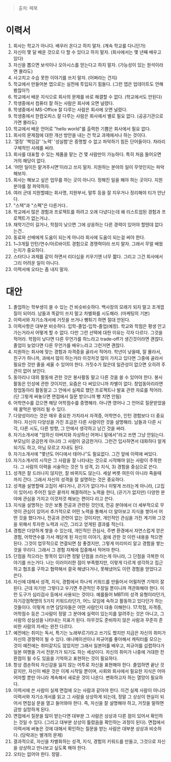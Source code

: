 ---
---

>출처: 페북

# 이력서

1. 회사는 학교가 아니다. 배우러 온다고 하지 말자. (계속 학교를 다니던가)
2. 자신이 몇 달 배운 것으로 다 할 수 있다고 하지 말자. (회사에서는 몇 년째 배우고 있다)
3. 자신을 뽑으면 보석이나 오아시스를 얻는다고 하지 말자. (가능성이 있는 원석이라면 몰라도)
4. 사고치고 수습 못한 이야기를 쓰지 말자. (어쩌라는 건지)
5. 학교에서 만들어본 앱으로는 실전에 투입되기 힘들다. (그런 앱은 업데이트도 안해봤잖아?)
6. 학교에서 배운 지식으로 회사의 문제를 바로 해결할 수 없다. (학교에서도 안된다)
7. 학생중에서 컴퓨터 잘 하는 사람은 회사에 오면 널렸다.
8. 학생중에서 MS-Office 잘 다루는 사람은 회사에 오면 널렸다.
9. 학생중에서 한컴오피스 잘 다루는 사람은 회사에서 별로 필요 없다. (공공기관으로 가면 몰라도)
10. 학교에서 배운 언어로 "hello world"를 출력한 기쁨은 회사에서 필요 없다.
11. 회사의 문제점에 대한 개선 방안을 내는 건 학교 과제에서나 하는 것이다.
12. '열정' '책임감' '노력' '성실함'은 증명할 수 없고 파악하기 힘든 단어들이다. 차라리 구체적인 사례를 써라.
13. 회사를 대표할 수 있는 제품을 맡는 건 몇 사람만이 가능하다. 특히 처음 들어오면 거의 해당이 없다.
14. '어떤 일이든 맡겨주시면'이라고 쓰지 말자. 지원하는 분야의 일이 무엇인지는 파악해보자.
15. 회사는 해보고 싶은 업무를 하는 곳이 아니다. 정해진 일을 해야 하는 곳이다. 지원분야를 잘 파악하자.
16. 여러 군데 지원할떄는 회사명, 지원부서, 말투 등을 잘 지우거나 정리해야 티가 안난다.
17. "스텍"과 "스펙"은 다른거다..
18. 학교에서 많은 경험과 프로젝트를 하려고 오래 다녔다는데 왜 리스트업된 경험과 프로젝트가 없는거냐..
19. 재학기간이 길거나, 학점이 낮으면 그에 상응하는 다른 경력이 있어야 할텐데 없다는건..
20. 동료와 선배에게 도움이 되는게 아니라 회사에 도움이 되는걸 써야 한다.
21. 1~3개월 인턴/연수/아르바이트 경험으로 경쟁력이라 쓰지 말자. 그래서 무얼 배웠는지가 중요하다.
22. 스터디나 과제를 같이 하면서 리더십을 키우기엔 너무 짧다. 그리고 그건 회사에서 그리 어려운 일이 아니다.
23. 이력서에 오타는 좀 내지 말자.

# 대안

1. 졸업하는 학부생이 쓸 수 있는 건 비슷비슷하다. 백사장의 모래가 되지 말고 조개껍질이 되어라. 남들과 똑같이 쓰지 말고 차별화를 시도해라. (마케팅의 기본)
2. 이력서와 자기소개서에 거짓을 쓰거나 뻥튀기 하면 절대 안된다.
3. 이력사항은 대부분 비슷하다. 입학-졸업-입학-졸업(예정). 학교와 학점은 평생 안고 가는거라서 어떻게 할 수 없다. 다만 그런 선택에 대한 이유는 각자 다르다. 그것을 적어라. 학점이 낮다면 다른 무언가를 하느라고 trade-off가 생긴것이라면 괜찮다. 졸업이 늦었다면 다른 무언가를 배우느라고 그런거면 괜찮다. 
4. 지원하는 회사에 맞는 경험과 자격증을 골라서 적어라. 학년이 낮을때, 잘 몰라서, 친구가 하니까, 과에서 많이 하는거라 이것저것 많이 가지고 있다면 그중에 골라서 필요한 것만 줄을 세울 수 있어야 한다. 가짓수가 많은데 일관성이 없으면 오히려 주관이 없어 보인다.
5. 동아리나 대외 활동에 관한 것은 봉사활동 말고 다른 것을 쓸 수 있어야 한다. 봉사활동은 인성에 관한 것이지만, 요즘은 다 써있으니까 차별이 없다. 창업동아리라면 창업동아리 활동말고 그 안에서 실제로 했던 프로젝트나 발표 관련 자료를 적어라. (단 그렇게 써놓으면 면접에서 질문 받으니까 뻥 치면 안됨)
6. 어학연수를 갔으면 해당 어학점수를 증명해라. 아니면 영어나 그 언어로 질문받았을때 꿀먹은 벙어리 될 수 있다.
7. 다양성이라는 것은 매우 중요한 가치라서 자격증, 어학연수, 인턴 경험보다 더 중요하다. 자신이 다양성을 가진 조금은 다른 사람이란 것을 설명해라. 남들과 다른 시각, 다른 시도, 다른 방향, 그 안에서 생각하고 남긴 것을 써라.
8. 자기소개서에 "엄하신 아버지와 자상하신 어머니 밑에서"라고 쓰면 그냥 안읽는다. 부모님이 궁금한게 아니라 그 사람이 궁금한거다. 그런건 입사하면서 대화하다 알게 되기도 하고, 아님 모르고 지내도 된다.
9. 자기소개서에 "몇년도 어디에서 태어나"도 필요없다. 그건 앞에 이력에 써있다.
10. 자기소개서의 시작은 그 사람을 잘 나타내는 것으로 시작해야 읽는 사람이 주목한다. 그 사람의 이력을 서술하는 것은 1) 성격, 2) 지식, 3) 경험을 중심으로 쓴다.
11. 성격은 잘 드러나지 않지만, 잘 바뀌지도 않는다. 세살 버릇 여든이 아니라 죽을때 까지 간다. 그래서 자신의 성격을 잘 설명하는 것은 중요하다. 
12. 성격을 설명할때 고집이 세다거나, 끈기가 없다거나 이렇게 쓰라는게 아니라, (고집이 있어서) 주어진 일은 끝까지 해결하려는 노력을 한다, (끈기가 없지만) 다양한 분야에 관심을 가지고 이것저것 해보는 편이다 라고 쓴다.
13. 지식을 설명하는 것은 보통 전공과 관련된 것인데, 전공 분야에서 더 세부적으로 무엇이 관심이 있어서 추가적으로 어떤 노력을 통해서 더 알아보고 지식을 쌓아서 어떤 것을 했다거나, 전공과 관련이 없는 것이지만, 개인적인 관심을 가진 계기와 그것을 위해서 투자한 노력과 시간, 그리고 얻게된 결과를 적는다.
14. 경험은 다양하게 쌓을 수 있는데, 개인적인 관심사, 주변 환경에서 자연스럽게 얻은 경험, 어학연수를 가서 깨닫게 된 자신의 이야기, 꿈에 관한 것 이런 내용을 적으면 된다. 그것이 업무적으로 연결되면 참 좋겠지만, 그렇게 미리미리 알고 경험을 쌓는 것을 무리다. 그래서 그 경험 자체에 집중해서 적어야 한다.
15. 단점을 적으라는 항목이 있다면 정말 단점을 쓰라는게 아니라, 그 단점을 극복한 이야기를 쓰는거다. 나는 이러이러한 점이 부족했지만, 이렇게 다르게 생각하고 접근하고 협조를 구하고 협력해서 결국 해냈다거나, 못해냈어도 이런 경험을 얻었다고 쓴다.
16. 자신에 대해서 성격, 지식, 경험에서 하나씩 키워드를 만들어서 어필하면 기억이 잘 된다. 근데 자기만 그렇다고 우기면 주관적인 주장일 뿐이니까 객관화해야 한다. 이런 도구가 심리검사 등에서 사용되는 것이다. 예를들어 MBTI의 성격 유형이라던가, 자기강점혁명의 5가지 키워드라던가, 어느 모임에 속하고 활동하고 있다던가 하는 것들이다. 이렇게 쓰면 담당자들은 어떤 사람인지 대충 이해한다.
17.학점, 자격증, 어학점수 등은 그사람이 정말 그 분야에 실력이 있는지를 알려주는 것은 아니고, 그 사람의 성실성을 나타내는 지표가 된다. 아무것도 준비하지 않은 사람과 꾸준히 준비한 사람의 자세는 완전 다르다.
18. 예전에는 취미는 독서, 특기는 노래부르기라고 쓰기도 했지만 지금은 자신의 취미가 자신의 경쟁력이 될 수 있다. 애니메이션이나 피규어를 좋아해서 캐릭터를 모으는 것이 예전에는 취미같지도 않았지만 그래서 일본어를 배우고, 피규어를 섭렵하다가 일본 여행을 가서 전문가가 되기도 하는 세상이다. 자신의 취미가 나중에 거대한 전환점이 될 수도 있음을 기억하고 표현하는 것이 필요하다.
19. 항상 겸손하되 자신감을 잃지 않는 어투로 자신을 표현해야 한다. 졸업하면 끝난 것 같지만, 자신이 배운 것은 이제 시작일 뿐이며, 사회와 회사에서 필요한 지식은 어마어마할 뿐만 아니라 계속해서 새로운 것이 나온다. 변화하고자 하는 열망이 필요하다.
20. 이력서에 쓴 사람이 실제 면접에 오는 사람과 같아야 한다. 이건 실제 사람이 아니라 이력서와 자기소개서를 읽고 그 사람을 상상하게 되는데, 정말 그 상상이 현실이 되어서 면접실 문을 열고 들어와야 한다. 즉, 자신을 잘 설명해야 하고, 거짓을 말하면 금방 실망하게 된다.
21. 면접에서 질문을 많이 받는다면 대부분 그 사람은 상상과 다른 점이 있어서 확인하는 것일 수 있다. (그리고 대부분 상상이 틀렸음을 확인하는 과정이 된다). 면접에서 이력서에 써놓은 것에 대해서 확인하는 질문을 받는 사람은 대부분 상상과 비슷하다. (당락과는 별개의 문제)
22. 결과적으로, 자신을 차별화하는 성격, 지식, 경험의 키워드를 만들고, 그것으로 자신을 상상하고 만나보고 싶도록 해야 한다.
23. 오타는 없어야 한다. 정말..
